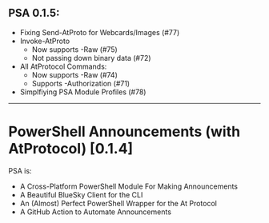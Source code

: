## PSA 0.1.5:

* Fixing Send-AtProto for Webcards/Images (#77)
* Invoke-AtProto
  * Now supports -Raw (#75)
  * Not passing down binary data (#72)
* All AtProtocol Commands:
  * Now supports -Raw (#74)
  * Supports -Authorization (#71)
* Simplfiying PSA Module Profiles (#78)

---

# PowerShell Announcements (with AtProtocol) [0.1.4]

PSA is:

* A Cross-Platform PowerShell Module For Making Announcements
* A Beautiful BlueSky Client for the CLI
* An (Almost) Perfect PowerShell Wrapper for the At Protocol
* A GitHub Action to Automate Announcements


